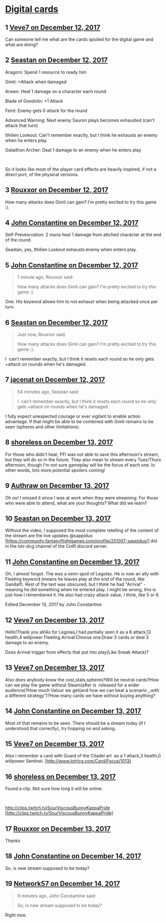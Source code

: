 # [Digital cards](https://community.fantasyflightgames.com/topic/265277-digital-cards/)

## 1 [Veve7 on December 12, 2017](https://community.fantasyflightgames.com/topic/265277-digital-cards/?do=findComment&comment=3122660)

Can someone tell me what are the cards spoiled for the digital game and what are doing?

## 2 [Seastan on December 12, 2017](https://community.fantasyflightgames.com/topic/265277-digital-cards/?do=findComment&comment=3122895)

Aragorn: Spend 1 resource to ready him

Gimli: +Attack when damaged

Arwen: Heal 1 damage on a character each round

Blade of Gondolin: +1 Attack

Feint: Enemy gets 0 attack for the round

Advanced Warning: Next enemy Sauron plays becomes exhausted (can't attack that turn)

Ithilien Lookout: Can't remember exactly, but I think he exhausts an enemy when he enters play.

Galadhon Archer: Deal 1 damage to an enemy when he enters play

 

So it looks like most of the player card effects are heavily inspired, if not a direct port, of the physical versions.

## 3 [Rouxxor on December 12, 2017](https://community.fantasyflightgames.com/topic/265277-digital-cards/?do=findComment&comment=3122905)

How many attacks does Gimli can gain? I'm pretty excited to try this game :).

## 4 [John Constantine on December 12, 2017](https://community.fantasyflightgames.com/topic/265277-digital-cards/?do=findComment&comment=3122907)

Self-Prevesrvation: 2 mana heal 1 damage from attched character at the end of the round.

Seastan, yes, Ithilien Lookout exhausts enemy when enters play.

## 5 [John Constantine on December 12, 2017](https://community.fantasyflightgames.com/topic/265277-digital-cards/?do=findComment&comment=3122908)

> 1 minute ago, Rouxxor said:
> 
> How many attacks does Gimli can gain? I'm pretty excited to try this game :).

One. His keyword allows him to not exhaust when being attacked once per turn.

## 6 [Seastan on December 12, 2017](https://community.fantasyflightgames.com/topic/265277-digital-cards/?do=findComment&comment=3122909)

> Just now, Rouxxor said:
> 
> How many attacks does Gimli can gain? I'm pretty excited to try this game :).

I  can't remember exactly, but I think it resets each round so he only gets +attack on rounds when he's damaged.

## 7 [jacenat on December 12, 2017](https://community.fantasyflightgames.com/topic/265277-digital-cards/?do=findComment&comment=3123030)

> 54 minutes ago, Seastan said:
> 
> I  can't remember exactly, but I think it resets each round so he only gets +attack on rounds when he's damaged.

I fully expect unexpected courage or ever vigilant to enable action advantage. If that might be able to be combined with Gimli remains to be seen (spheres and other limitations).

## 8 [shoreless on December 13, 2017](https://community.fantasyflightgames.com/topic/265277-digital-cards/?do=findComment&comment=3123208)

For those who didn't hear, FFI was not able to save this afternoon's stream, but they will do so in the future. They also mean to stream every Tues/Thurs afternoon, though I'm not sure gameplay will be the focus of each one. In other words, lots more potential spoilers coming!

## 9 [Authraw on December 13, 2017](https://community.fantasyflightgames.com/topic/265277-digital-cards/?do=findComment&comment=3123215)

Oh no! I missed it since I was at work when they were streaming. For those who were able to attend, what are your thoughts? What did we learn? 

## 10 [Seastan on December 13, 2017](https://community.fantasyflightgames.com/topic/265277-digital-cards/?do=findComment&comment=3123311)

Without the video, I supposed the most complete retelling of the content of the stream are the live updates @sappidus [https://community.fantasyflightgames.com/profile/251007-sappidus/] did in the lotr-dcg channel of the CotR discord server.

## 11 [John Constantine on December 13, 2017](https://community.fantasyflightgames.com/topic/265277-digital-cards/?do=findComment&comment=3123444)

Oh, I almost forgot. The was a semi-spoil of Legolas. He is now an ally with Fleeting keyword (means he leaves play at the end of the round, like Gandalf). Rest of the text was obscured, but I think he had "Arrival" - meaning he did something when he entered play. I might be wrong, this is just how I remembered it. He also had crazy attack value, I think, like 5 or 6.

Edited December 13, 2017 by John Constantine

## 12 [Veve7 on December 13, 2017](https://community.fantasyflightgames.com/topic/265277-digital-cards/?do=findComment&comment=3123620)

Hello!Thank you all!As for Legolas,I had partially seen it as a 6 attack,12 health,4 willpower Fleeting.Arrival:Choose one:Draw 3 cards or deal 3 damage to an enemy.

Does Arrival trigger from effects that put into play(Like Sneak Attack)?

## 13 [Veve7 on December 13, 2017](https://community.fantasyflightgames.com/topic/265277-digital-cards/?do=findComment&comment=3123644)

Also does anybody know the cost,stats,spheres?Will be neutral cards?How can we play the game without Steam(after is  released for a wider audience)?How much Valour we get(and how we can beat a scenario ,,with a different strategy")?How many cards we have without buying anything?

## 14 [John Constantine on December 13, 2017](https://community.fantasyflightgames.com/topic/265277-digital-cards/?do=findComment&comment=3123648)

Most of that remains to be seen. There should be a stream today (if I understood that correctly), try hopping on and asking.

## 15 [Veve7 on December 13, 2017](https://community.fantasyflightgames.com/topic/265277-digital-cards/?do=findComment&comment=3123655)

Also i remember a card with Guard of the Citadel art  as a 1 attack,3 health,0 willpower Sentinel. [http://www.lotrlcg.com/Card/Focus/1013]

## 16 [shoreless on December 13, 2017](https://community.fantasyflightgames.com/topic/265277-digital-cards/?do=findComment&comment=3123699)

Found a clip. Not sure how long it will be online.

 

http://clips.twitch.tv/SourViscousBunnyKappaPride [http://clips.twitch.tv/SourViscousBunnyKappaPride]

## 17 [Rouxxor on December 13, 2017](https://community.fantasyflightgames.com/topic/265277-digital-cards/?do=findComment&comment=3123729)

Thanks

## 18 [John Constantine on December 14, 2017](https://community.fantasyflightgames.com/topic/265277-digital-cards/?do=findComment&comment=3125709)

So, is new stream supposed to be today?

## 19 [Network57 on December 14, 2017](https://community.fantasyflightgames.com/topic/265277-digital-cards/?do=findComment&comment=3125730)

> 9 minutes ago, John Constantine said:
> 
> So, is new stream supposed to be today?

Right now.


